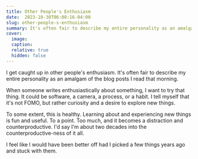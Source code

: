 ```yaml
---
title: Other People's Enthusiasm
date:  2023-10-30T06:08:16-04:00
slug: other-people-s-enthusiasm
summary: It's often fair to describe my entire personality as an amalgam of the blog posts I read that morning.
cover:
  image: 
  caption: 
  relative: true
  hidden: false
---
```


I get caught up in other people's enthusiasm. It's often fair to describe my entire personality as an amalgam of the blog posts I read that morning.

When someone writes enthusiastically about something, I want to try that thing. It could be software, a camera, a process, or a habit. I tell myself that it's not FOMO, but rather curiosity and a desire to explore new things.

To some extent, this is healthy. Learning about and experiencing new things is fun and useful. To a point. Too much, and it becomes a distraction and counterproductive. I'd say I'm about two decades into the counterproductive-ness of it all. 

I feel like I would have been better off had I picked a few things years ago and stuck with them.

